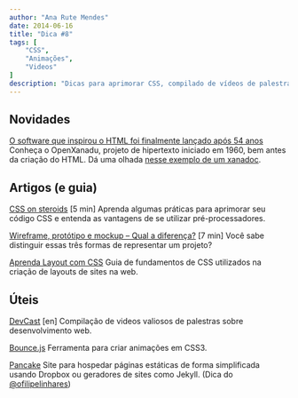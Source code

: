 ```yaml
---
author: "Ana Rute Mendes"
date: 2014-06-16
title: "Dica #8"
tags: [
    "CSS",
    "Animações",
    "Videos"
]
description: "Dicas para aprimorar CSS, compilado de vídeos de palestras, site para hospedar sites estáticos."
---
```


## Novidades
<a href="http://gizmodo.uol.com.br/openxanadu-apos-54-anos/" target="_blank">O software que inspirou o HTML foi finalmente lançado após 54 anos</a>
Conheça o OpenXanadu, projeto de hipertexto iniciado em 1960, bem antes da criação do HTML. Dá uma olhada <a href="http://xanadu.com/xanademos/MoeJusteOrigins.html" target="_blank">nesse exemplo de um xanadoc</a>.

## Artigos (e guia)
<a href="http://tableless.com.br/css-steroids/" target="_blank">CSS on steroids</a> [5 min]
Aprenda algumas práticas para aprimorar seu código CSS e entenda as vantagens de se utilizar pré-processadores.

<a href="http://anarute.com/wireframe-prototipo-e-mockup-qual-a-diferenca/" target="_blank">Wireframe, protótipo e mockup – Qual a diferença?</a> [7 min]
Você sabe distinguir essas três formas de representar um projeto?

<a href="http://pt-br.learnlayout.com/" target="_blank">Aprenda Layout com CSS</a>
Guia de fundamentos de CSS utilizados na criação de layouts de sites na web.

## Úteis
<a href="http://devcast.co/" target="_blank">DevCast</a> [en]
Compilação de videos valiosos de palestras sobre desenvolvimento web.

<a href="http://bouncejs.com/" target="_blank">Bounce.js</a>
Ferramenta para criar animações em CSS3.

<a href="https://pancake.io/" target="_blank">Pancake</a>
Site para hospedar páginas estáticas de forma simplificada usando Dropbox ou geradores de sites como Jekyll. (Dica do <a href="https://twitter.com/ofilipelinhares" target="_blank">@ofilipelinhares</a>)
